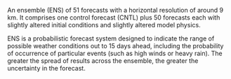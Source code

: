 An ensemble (ENS) of 51 forecasts with a horizontal resolution of around 9 km.
It comprises one control forecast (CNTL) plus 50 forecasts each with slightly altered initial conditions and slightly altered model physics.

ENS is a probabilistic forecast system designed to indicate the range of possible weather conditions out to 15 days ahead, including the probability of occurrence of particular events (such as high winds or heavy rain). The greater the spread of results across the ensemble, the greater the uncertainty in the forecast.
